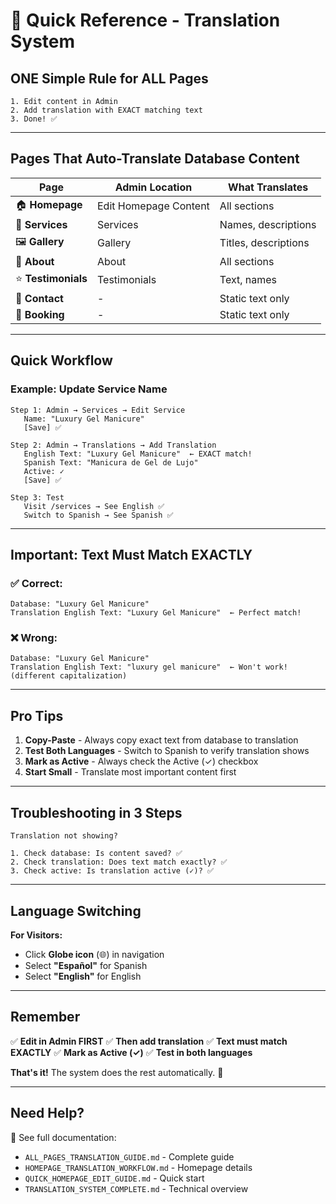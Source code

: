 # 🚀 Quick Reference - Translation System

## ONE Simple Rule for ALL Pages

```
1. Edit content in Admin
2. Add translation with EXACT matching text
3. Done! ✅
```

---

## Pages That Auto-Translate Database Content

| Page | Admin Location | What Translates |
|------|----------------|-----------------|
| 🏠 **Homepage** | Edit Homepage Content | All sections |
| 💅 **Services** | Services | Names, descriptions |
| 🖼️ **Gallery** | Gallery | Titles, descriptions |
| 👤 **About** | About | All sections |
| ⭐ **Testimonials** | Testimonials | Text, names |
| 📧 **Contact** | - | Static text only |
| 📅 **Booking** | - | Static text only |

---

## Quick Workflow

### Example: Update Service Name

```
Step 1: Admin → Services → Edit Service
   Name: "Luxury Gel Manicure"
   [Save] ✅

Step 2: Admin → Translations → Add Translation
   English Text: "Luxury Gel Manicure"  ← EXACT match!
   Spanish Text: "Manicura de Gel de Lujo"
   Active: ✓
   [Save] ✅

Step 3: Test
   Visit /services → See English ✅
   Switch to Spanish → See Spanish ✅
```

---

## Important: Text Must Match EXACTLY

### ✅ Correct:
```
Database: "Luxury Gel Manicure"
Translation English Text: "Luxury Gel Manicure"  ← Perfect match!
```

### ❌ Wrong:
```
Database: "Luxury Gel Manicure"
Translation English Text: "luxury gel manicure"  ← Won't work! (different capitalization)
```

---

## Pro Tips

1. **Copy-Paste** - Always copy exact text from database to translation
2. **Test Both Languages** - Switch to Spanish to verify translation shows
3. **Mark as Active** - Always check the Active (✓) checkbox
4. **Start Small** - Translate most important content first

---

## Troubleshooting in 3 Steps

```
Translation not showing?

1. Check database: Is content saved? ✅
2. Check translation: Does text match exactly? ✅
3. Check active: Is translation active (✓)? ✅
```

---

## Language Switching

**For Visitors:**
- Click **Globe icon** (🌐) in navigation
- Select **"Español"** for Spanish
- Select **"English"** for English

---

## Remember

✅ **Edit in Admin FIRST**
✅ **Then add translation**
✅ **Text must match EXACTLY**
✅ **Mark as Active (✓)**
✅ **Test in both languages**

**That's it!** The system does the rest automatically. 🎉

---

## Need Help?

📖 See full documentation:
- `ALL_PAGES_TRANSLATION_GUIDE.md` - Complete guide
- `HOMEPAGE_TRANSLATION_WORKFLOW.md` - Homepage details
- `QUICK_HOMEPAGE_EDIT_GUIDE.md` - Quick start
- `TRANSLATION_SYSTEM_COMPLETE.md` - Technical overview
